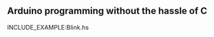 Arduino programming without the hassle of C
-------------------------------------------

INCLUDE_EXAMPLE:Blink.hs
